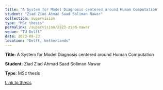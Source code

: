 ```yaml
---
title: "A System for Model Diagnosis centered around Human Computation"
student: "Ziad Ziad Ahmad Saad Soliman Nawar"
collection: supervision
type: "MSc thesis"
permalink: /supervision/2023-ziad-nawar
venue: "TU Delft"
date: 2023-08-23
location: "Delft, Netherlands"
---
```


**Title:** A System for Model Diagnosis centered around Human Computation

**Student:** Ziad Ziad Ahmad Saad Soliman Nawar

**Type:** MSc thesis

[Link to thesis](https://repository.tudelft.nl/islandora/object/uuid%3A5aa3194e-0709-4fbc-81b7-c2dc4337d151?collection=education)